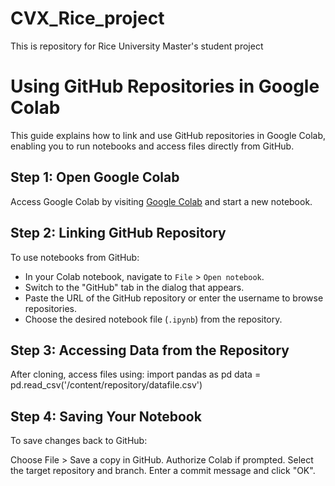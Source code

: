 # CVX_Rice_project
This is repository for Rice University Master's student project

# Using GitHub Repositories in Google Colab

This guide explains how to link and use GitHub repositories in Google Colab, enabling you to run notebooks and access files directly from GitHub.

## Step 1: Open Google Colab

Access Google Colab by visiting [Google Colab](https://colab.research.google.com/) and start a new notebook.

## Step 2: Linking GitHub Repository

To use notebooks from GitHub:
- In your Colab notebook, navigate to `File` > `Open notebook`.
- Switch to the "GitHub" tab in the dialog that appears.
- Paste the URL of the GitHub repository or enter the username to browse repositories.
- Choose the desired notebook file (`.ipynb`) from the repository.



## Step 3: Accessing Data from the Repository
After cloning, access files using:
import pandas as pd
data = pd.read_csv('/content/repository/datafile.csv')
## Step 4: Saving Your Notebook
To save changes back to GitHub:

Choose File > Save a copy in GitHub.
Authorize Colab if prompted.
Select the target repository and branch.
Enter a commit message and click "OK".
